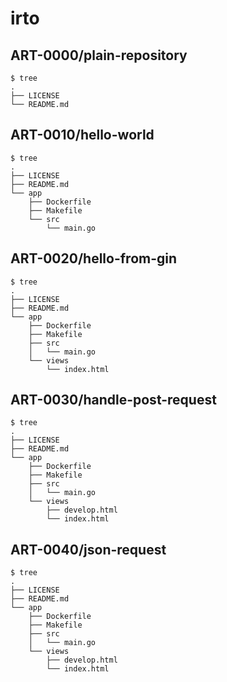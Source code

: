 # irto

## ART-0000/plain-repository

```
$ tree
.
├── LICENSE
└── README.md
```

## ART-0010/hello-world

```
$ tree
.
├── LICENSE
├── README.md
└── app
    ├── Dockerfile
    ├── Makefile
    └── src
        └── main.go
```

## ART-0020/hello-from-gin

```
$ tree
.
├── LICENSE
├── README.md
└── app
    ├── Dockerfile
    ├── Makefile
    ├── src
    │   └── main.go
    └── views
        └── index.html
```

## ART-0030/handle-post-request

```
$ tree
.
├── LICENSE
├── README.md
└── app
    ├── Dockerfile
    ├── Makefile
    ├── src
    │   └── main.go
    └── views
        ├── develop.html
        └── index.html
```

## ART-0040/json-request

```
$ tree
.
├── LICENSE
├── README.md
└── app
    ├── Dockerfile
    ├── Makefile
    ├── src
    │   └── main.go
    └── views
        ├── develop.html
        └── index.html
```
